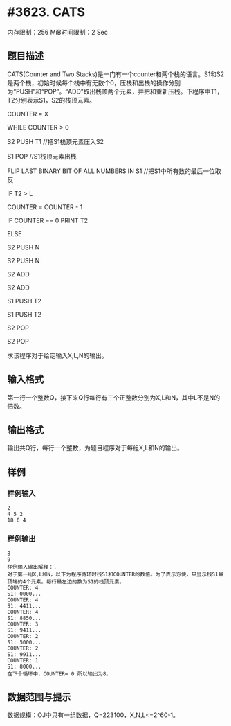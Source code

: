 # #3623. CATS

内存限制：256 MiB时间限制：2 Sec

## 题目描述

CATS(Counter and Two Stacks)是一门有一个counter和两个栈的语言。S1和S2是两个栈，初始时候每个栈中有无数个0，压栈和出栈的操作分别为&ldquo;PUSH&rdquo;和&ldquo;POP&rdquo;。&ldquo;ADD&rdquo;取出栈顶两个元素，并把和重新压栈。下程序中T1，T2分别表示S1，S2的栈顶元素。

COUNTER = X

WHILE COUNTER > 0

S2 PUSH T1                      //把S1栈顶元素压入S2

S1 POP                             //S1栈顶元素出栈

FLIP LAST BINARY BIT OF ALL NUMBERS IN S1 //把S1中所有数的最后一位取反

IF T2 > L

COUNTER = COUNTER - 1

IF COUNTER == 0 PRINT T2

ELSE

S2 PUSH N

S2 PUSH N

S2 ADD

S2 ADD

S1 PUSH T2

S1 PUSH T2

S2 POP

S2 POP

求该程序对于给定输入X,L,N的输出。

## 输入格式

第一行一个整数Q，接下来Q行每行有三个正整数分别为X,L和N，其中L不是N的倍数。

## 输出格式

输出共Q行，每行一个整数，为题目程序对于每组X,L和N的输出。

## 样例

### 样例输入

    
    2
    4 5 2
    18 6 4
    

### 样例输出

    
    8
    9
    样例输入输出解释：.
    对于第一组X,L和N，以下为程序循环时栈S1和COUNTER的数值。为了表示方便，只显示栈S1最顶端的4个元素。每行最左边的数为S1的栈顶元素。
    COUNTER: 4
    S1: 0000...
    COUNTER: 4
    S1: 4411...
    COUNTER: 4
    S1: 8850...
    COUNTER: 3
    S1: 9411...
    COUNTER: 2
    S1: 5000...
    COUNTER: 2
    S1: 9911...
    COUNTER: 1
    S1: 8000...
    在下个循环中，COUNTER= 0 所以输出为8。
    

## 数据范围与提示


 
数据规模：OJ中只有一组数据，Q=223100，X,N,L<=2^60-1。
